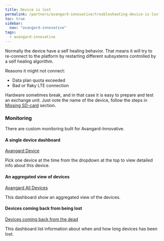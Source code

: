 ```yaml
---
title: Device is lost
permalink: /partners/avangard-innovative/troubleshooting-device-is-lost/
toc: true
sidebar:
  nav: "avangard-innovative"
tags:
  - avangard-innovative
---
```


Normally the device have a self healing behavior. That means it will try to re-connect to the platform
by restarting different subsystems controlled by a self healing algorithm.

Reasons it might not connect:
* Data plan quota exceeded
* Bad or flaky LTE connection

Hardware sometimes break, and in that case it is easy to prepare and test an exchange unit.
Just note the name of the device, follow the steps in [Missing SD-card](#missing-sd-card) section.

### Monitoring

There are custom monitoring built for Avangard-Innovative.

#### A single device dashboard
[Avangard Device](https://teknoir.cloud/_/avangard-production/grafana/d/avangarddevices/avangard-device)

Pick one device at the time from the dropdown at the top to view detailed info about this device. 

#### An aggregated view of devices
[Avangard All Devices](https://teknoir.cloud/_/avangard-production/grafana/d/avangarddevices/avangard-all-devices)

This dashboard show an aggregated view of the devices.

#### Devices coming back from being lost
[Devices coming back from the dead](https://teknoir.cloud/_/avangard-production/grafana/d/backfromdead/devices-coming-back-from-the-dead)

This dashboard list information about when and how long devices has been lost.